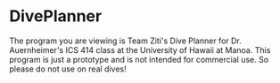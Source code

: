 DivePlanner
===========
The program you are viewing is Team Ziti's Dive Planner for Dr. Auernheimer's ICS 414 class at the University of Hawaii at Manoa. This program is just a prototype and is not intended for commercial use. So please do not use on real dives!
